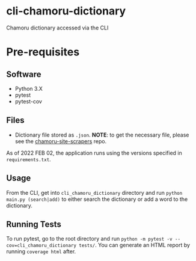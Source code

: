 # cli-chamoru-dictionary

Chamoru dictionary accessed via the CLI

# Pre-requisites

## Software

- Python 3.X
- pytest
- pytest-cov

## Files

- Dictionary file stored as `.json`. **NOTE**: to get the necessary file, please see the [chamoru-site-scrapers](https://github.com/DJTai/chamoru-site-scrapers/tree/main/learning-chamoru) repo.

As of 2022 FEB 02, the application runs using the versions specified in `requirements.txt`.

## Usage

From the CLI, get into `cli_chamoru_dictionary` directory and run `python main.py (search|add)` to either search the dictionary or add a word to the dictionary.

## Running Tests

To run pytest, go to the root directory and run `python -m pytest -v --cov=cli_chamoru_dictionary tests/`. You can generate an HTML report by running `coverage html` after.
